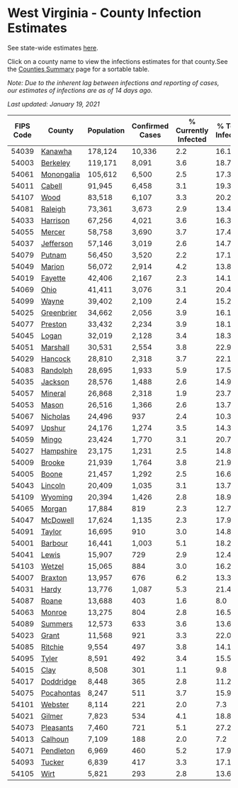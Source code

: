 # West Virginia - County Infection Estimates

See state-wide estimates [here](/infections/us-wv).

Click on a county name to view the infections estimates for that county.See the [Counties Summary](/infections/summary-counties) page for a sortable table.

*Note: Due to the inherent lag between infections and reporting of cases, our estimates of infections are as of 14 days ago.*

*Last updated: January 19, 2021*

|   FIPS Code |                   County |   Population |   Confirmed Cases |   % Currently Infected |   % Total Infected |
|-------------|--------------------------|--------------|-------------------|------------------------|--------------------|
|       54039 |       [Kanawha](kanawha) |      178,124 |            10,336 |                    2.2 |               16.1 |
|       54003 |     [Berkeley](berkeley) |      119,171 |             8,091 |                    3.6 |               18.7 |
|       54061 | [Monongalia](monongalia) |      105,612 |             6,500 |                    2.5 |               17.3 |
|       54011 |         [Cabell](cabell) |       91,945 |             6,458 |                    3.1 |               19.3 |
|       54107 |             [Wood](wood) |       83,518 |             6,107 |                    3.3 |               20.2 |
|       54081 |       [Raleigh](raleigh) |       73,361 |             3,673 |                    2.9 |               13.4 |
|       54033 |     [Harrison](harrison) |       67,256 |             4,021 |                    3.6 |               16.3 |
|       54055 |         [Mercer](mercer) |       58,758 |             3,690 |                    3.7 |               17.4 |
|       54037 |   [Jefferson](jefferson) |       57,146 |             3,019 |                    2.6 |               14.7 |
|       54079 |         [Putnam](putnam) |       56,450 |             3,520 |                    2.2 |               17.1 |
|       54049 |         [Marion](marion) |       56,072 |             2,914 |                    4.2 |               13.8 |
|       54019 |       [Fayette](fayette) |       42,406 |             2,167 |                    2.3 |               14.1 |
|       54069 |             [Ohio](ohio) |       41,411 |             3,076 |                    3.1 |               20.4 |
|       54099 |           [Wayne](wayne) |       39,402 |             2,109 |                    2.4 |               15.2 |
|       54025 | [Greenbrier](greenbrier) |       34,662 |             2,056 |                    3.9 |               16.1 |
|       54077 |       [Preston](preston) |       33,432 |             2,234 |                    3.9 |               18.1 |
|       54045 |           [Logan](logan) |       32,019 |             2,128 |                    3.4 |               18.3 |
|       54051 |     [Marshall](marshall) |       30,531 |             2,554 |                    3.8 |               22.9 |
|       54029 |       [Hancock](hancock) |       28,810 |             2,318 |                    3.7 |               22.1 |
|       54083 |     [Randolph](randolph) |       28,695 |             1,933 |                    5.9 |               17.5 |
|       54035 |       [Jackson](jackson) |       28,576 |             1,488 |                    2.6 |               14.9 |
|       54057 |       [Mineral](mineral) |       26,868 |             2,318 |                    1.9 |               23.7 |
|       54053 |           [Mason](mason) |       26,516 |             1,366 |                    2.6 |               13.7 |
|       54067 |     [Nicholas](nicholas) |       24,496 |               937 |                    2.4 |               10.3 |
|       54097 |         [Upshur](upshur) |       24,176 |             1,274 |                    3.5 |               14.3 |
|       54059 |           [Mingo](mingo) |       23,424 |             1,770 |                    3.1 |               20.7 |
|       54027 |   [Hampshire](hampshire) |       23,175 |             1,231 |                    2.5 |               14.8 |
|       54009 |         [Brooke](brooke) |       21,939 |             1,764 |                    3.8 |               21.9 |
|       54005 |           [Boone](boone) |       21,457 |             1,292 |                    2.5 |               16.6 |
|       54043 |       [Lincoln](lincoln) |       20,409 |             1,035 |                    3.1 |               13.7 |
|       54109 |       [Wyoming](wyoming) |       20,394 |             1,426 |                    2.8 |               18.9 |
|       54065 |         [Morgan](morgan) |       17,884 |               819 |                    2.3 |               12.7 |
|       54047 |     [McDowell](mcdowell) |       17,624 |             1,135 |                    2.3 |               17.9 |
|       54091 |         [Taylor](taylor) |       16,695 |               910 |                    3.0 |               14.8 |
|       54001 |       [Barbour](barbour) |       16,441 |             1,003 |                    5.1 |               18.2 |
|       54041 |           [Lewis](lewis) |       15,907 |               729 |                    2.9 |               12.4 |
|       54103 |         [Wetzel](wetzel) |       15,065 |               884 |                    3.0 |               16.2 |
|       54007 |       [Braxton](braxton) |       13,957 |               676 |                    6.2 |               13.3 |
|       54031 |           [Hardy](hardy) |       13,776 |             1,087 |                    5.3 |               21.4 |
|       54087 |           [Roane](roane) |       13,688 |               403 |                    1.6 |                8.0 |
|       54063 |         [Monroe](monroe) |       13,275 |               804 |                    2.8 |               16.5 |
|       54089 |       [Summers](summers) |       12,573 |               633 |                    3.6 |               13.6 |
|       54023 |           [Grant](grant) |       11,568 |               921 |                    3.3 |               22.0 |
|       54085 |       [Ritchie](ritchie) |        9,554 |               497 |                    3.8 |               14.1 |
|       54095 |           [Tyler](tyler) |        8,591 |               492 |                    3.4 |               15.5 |
|       54015 |             [Clay](clay) |        8,508 |               301 |                    1.1 |                9.8 |
|       54017 |   [Doddridge](doddridge) |        8,448 |               365 |                    2.8 |               11.2 |
|       54075 | [Pocahontas](pocahontas) |        8,247 |               511 |                    3.7 |               15.9 |
|       54101 |       [Webster](webster) |        8,114 |               221 |                    2.0 |                7.3 |
|       54021 |         [Gilmer](gilmer) |        7,823 |               534 |                    4.1 |               18.8 |
|       54073 |   [Pleasants](pleasants) |        7,460 |               721 |                    5.1 |               27.2 |
|       54013 |       [Calhoun](calhoun) |        7,109 |               188 |                    2.0 |                7.2 |
|       54071 |   [Pendleton](pendleton) |        6,969 |               460 |                    5.2 |               17.9 |
|       54093 |         [Tucker](tucker) |        6,839 |               417 |                    3.3 |               17.1 |
|       54105 |             [Wirt](wirt) |        5,821 |               293 |                    2.8 |               13.6 |